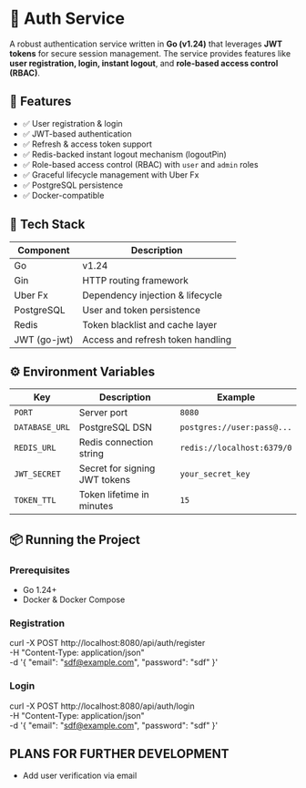 # 🔐 Auth Service

A robust authentication service written in **Go (v1.24)** that leverages **JWT tokens** for secure session management. The service provides features like **user registration, login, instant logout**, and **role-based access control (RBAC)**.

## 🚀 Features

- ✅ User registration & login
- ✅ JWT-based authentication
- ✅ Refresh & access token support
- ✅ Redis-backed instant logout mechanism (logoutPin)
- ✅ Role-based access control (RBAC) with `user` and `admin` roles
- ✅ Graceful lifecycle management with Uber Fx
- ✅ PostgreSQL persistence
- ✅ Docker-compatible

## 🧱 Tech Stack

| Component     | Description                         |
|---------------|-------------------------------------|
| Go            | v1.24                               |
| Gin           | HTTP routing framework              |
| Uber Fx       | Dependency injection & lifecycle    |
| PostgreSQL    | User and token persistence          |
| Redis         | Token blacklist and cache layer     |
| JWT (go-jwt)  | Access and refresh token handling   |

## ⚙️ Environment Variables

| Key            | Description                  | Example                          |
|----------------|------------------------------|----------------------------------|
| `PORT`         | Server port                  | `8080`                           |
| `DATABASE_URL` | PostgreSQL DSN               | `postgres://user:pass@...`       |
| `REDIS_URL`    | Redis connection string      | `redis://localhost:6379/0`       |
| `JWT_SECRET`   | Secret for signing JWT tokens| `your_secret_key`                |
| `TOKEN_TTL`    | Token lifetime in minutes    | `15`                             |

## 📦 Running the Project

### Prerequisites

- Go 1.24+
- Docker & Docker Compose

### Registration
curl -X POST http://localhost:8080/api/auth/register \
-H "Content-Type: application/json" \
-d '{
"email": "sdf@example.com",
"password": "sdf"
}'

### Login
curl -X POST http://localhost:8080/api/auth/login \
-H "Content-Type: application/json" \
-d '{
"email": "sdf@example.com",
"password": "sdf"
}'


## PLANS FOR FURTHER DEVELOPMENT
- Add user verification via email
